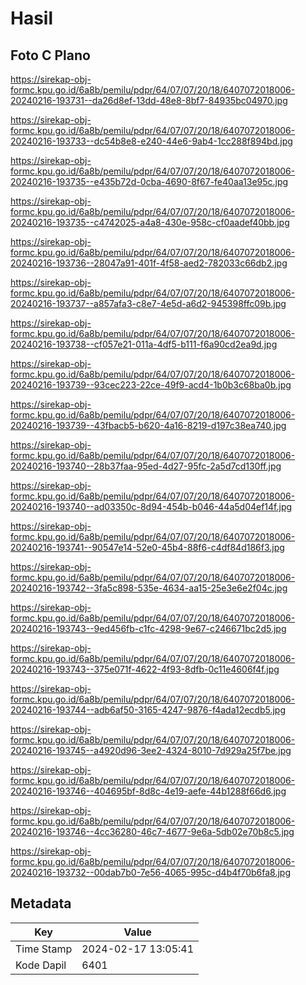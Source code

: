 # Hasil

## Foto C Plano

https://sirekap-obj-formc.kpu.go.id/6a8b/pemilu/pdpr/64/07/07/20/18/6407072018006-20240216-193731--da26d8ef-13dd-48e8-8bf7-84935bc04970.jpg

https://sirekap-obj-formc.kpu.go.id/6a8b/pemilu/pdpr/64/07/07/20/18/6407072018006-20240216-193733--dc54b8e8-e240-44e6-9ab4-1cc288f894bd.jpg

https://sirekap-obj-formc.kpu.go.id/6a8b/pemilu/pdpr/64/07/07/20/18/6407072018006-20240216-193735--e435b72d-0cba-4690-8f67-fe40aa13e95c.jpg

https://sirekap-obj-formc.kpu.go.id/6a8b/pemilu/pdpr/64/07/07/20/18/6407072018006-20240216-193735--c4742025-a4a8-430e-958c-cf0aadef40bb.jpg

https://sirekap-obj-formc.kpu.go.id/6a8b/pemilu/pdpr/64/07/07/20/18/6407072018006-20240216-193736--28047a91-401f-4f58-aed2-782033c66db2.jpg

https://sirekap-obj-formc.kpu.go.id/6a8b/pemilu/pdpr/64/07/07/20/18/6407072018006-20240216-193737--a857afa3-c8e7-4e5d-a6d2-945398ffc09b.jpg

https://sirekap-obj-formc.kpu.go.id/6a8b/pemilu/pdpr/64/07/07/20/18/6407072018006-20240216-193738--cf057e21-011a-4df5-b111-f6a90cd2ea9d.jpg

https://sirekap-obj-formc.kpu.go.id/6a8b/pemilu/pdpr/64/07/07/20/18/6407072018006-20240216-193739--93cec223-22ce-49f9-acd4-1b0b3c68ba0b.jpg

https://sirekap-obj-formc.kpu.go.id/6a8b/pemilu/pdpr/64/07/07/20/18/6407072018006-20240216-193739--43fbacb5-b620-4a16-8219-d197c38ea740.jpg

https://sirekap-obj-formc.kpu.go.id/6a8b/pemilu/pdpr/64/07/07/20/18/6407072018006-20240216-193740--28b37faa-95ed-4d27-95fc-2a5d7cd130ff.jpg

https://sirekap-obj-formc.kpu.go.id/6a8b/pemilu/pdpr/64/07/07/20/18/6407072018006-20240216-193740--ad03350c-8d94-454b-b046-44a5d04ef14f.jpg

https://sirekap-obj-formc.kpu.go.id/6a8b/pemilu/pdpr/64/07/07/20/18/6407072018006-20240216-193741--90547e14-52e0-45b4-88f6-c4df84d186f3.jpg

https://sirekap-obj-formc.kpu.go.id/6a8b/pemilu/pdpr/64/07/07/20/18/6407072018006-20240216-193742--3fa5c898-535e-4634-aa15-25e3e6e2f04c.jpg

https://sirekap-obj-formc.kpu.go.id/6a8b/pemilu/pdpr/64/07/07/20/18/6407072018006-20240216-193743--9ed456fb-c1fc-4298-9e67-c246671bc2d5.jpg

https://sirekap-obj-formc.kpu.go.id/6a8b/pemilu/pdpr/64/07/07/20/18/6407072018006-20240216-193743--375e071f-4622-4f93-8dfb-0c11e4606f4f.jpg

https://sirekap-obj-formc.kpu.go.id/6a8b/pemilu/pdpr/64/07/07/20/18/6407072018006-20240216-193744--adb6af50-3165-4247-9876-f4ada12ecdb5.jpg

https://sirekap-obj-formc.kpu.go.id/6a8b/pemilu/pdpr/64/07/07/20/18/6407072018006-20240216-193745--a4920d96-3ee2-4324-8010-7d929a25f7be.jpg

https://sirekap-obj-formc.kpu.go.id/6a8b/pemilu/pdpr/64/07/07/20/18/6407072018006-20240216-193746--404695bf-8d8c-4e19-aefe-44b1288f66d6.jpg

https://sirekap-obj-formc.kpu.go.id/6a8b/pemilu/pdpr/64/07/07/20/18/6407072018006-20240216-193746--4cc36280-46c7-4677-9e6a-5db02e70b8c5.jpg

https://sirekap-obj-formc.kpu.go.id/6a8b/pemilu/pdpr/64/07/07/20/18/6407072018006-20240216-193732--00dab7b0-7e56-4065-995c-d4b4f70b6fa8.jpg


## Metadata

| Key        | Value               |
| ---------- | ------------------- |
| Time Stamp | 2024-02-17 13:05:41 |
| Kode Dapil | 6401                |



